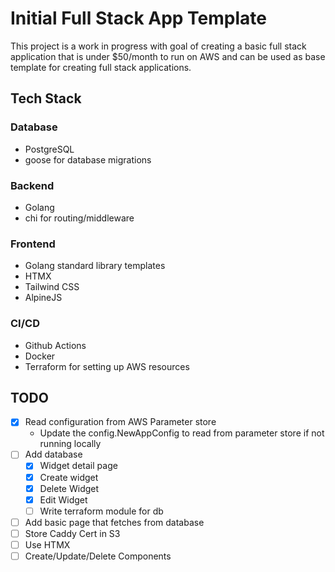 # Initial Full Stack App Template

This project is a work in progress with goal of creating a basic full stack application that is under $50/month to run on AWS and can be used as base template for creating full stack applications.

## Tech Stack

### Database

- PostgreSQL
- goose for database migrations

### Backend

- Golang
- chi for routing/middleware

### Frontend

- Golang standard library templates
- HTMX
- Tailwind CSS
- AlpineJS

### CI/CD

- Github Actions
- Docker
- Terraform for setting up AWS resources

## TODO

- [x] Read configuration from AWS Parameter store
  - Update the config.NewAppConfig to read from parameter store if not running locally
- [ ] Add database
  - [x] Widget detail page
  - [x] Create widget
  - [x] Delete Widget
  - [x] Edit Widget
  - [ ] Write terraform module for db
- [ ] Add basic page that fetches from database
- [ ] Store Caddy Cert in S3
- [ ] Use HTMX
- [ ] Create/Update/Delete Components

